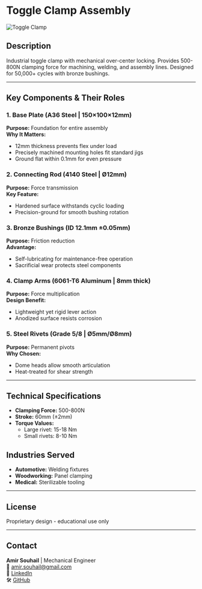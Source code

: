 # Toggle Clamp Assembly

![Toggle Clamp](Toggle_Clamp_Assembly_Drawing.JPG)

## Description  
Industrial toggle clamp with mechanical over-center locking. Provides 500-800N clamping force for machining, welding, and assembly lines. Designed for 50,000+ cycles with bronze bushings.

---

## Key Components & Their Roles

### 1. Base Plate (A36 Steel | 150×100×12mm)  
**Purpose:** Foundation for entire assembly  
**Why It Matters:**  
- 12mm thickness prevents flex under load  
- Precisely machined mounting holes fit standard jigs  
- Ground flat within 0.1mm for even pressure  

### 2. Connecting Rod (4140 Steel | Ø12mm)  
**Purpose:** Force transmission  
**Key Feature:**  
- Hardened surface withstands cyclic loading  
- Precision-ground for smooth bushing rotation  

### 3. Bronze Bushings (ID 12.1mm ±0.05mm)  
**Purpose:** Friction reduction  
**Advantage:**  
- Self-lubricating for maintenance-free operation  
- Sacrificial wear protects steel components  

### 4. Clamp Arms (6061-T6 Aluminum | 8mm thick)  
**Purpose:** Force multiplication  
**Design Benefit:**  
- Lightweight yet rigid lever action  
- Anodized surface resists corrosion  

### 5. Steel Rivets (Grade 5/8 | Ø5mm/Ø8mm)  
**Purpose:** Permanent pivots  
**Why Chosen:**  
- Dome heads allow smooth articulation  
- Heat-treated for shear strength  

---

## Technical Specifications  
- **Clamping Force:** 500-800N  
- **Stroke:** 60mm (±2mm)  
- **Torque Values:**  
  - Large rivet: 15-18 Nm  
  - Small rivets: 8-10 Nm  

## Industries Served  
- **Automotive:** Welding fixtures  
- **Woodworking:** Panel clamping  
- **Medical:** Sterilizable tooling  

---

## License  
Proprietary design - educational use only  

---

## Contact  
**Amir Souhail** | Mechanical Engineer  
📧 [amir.souhail@gmail.com](mailto:amir.souhail@gmail.com)  
🔗 [LinkedIn](https://linkedin.com/in/amir-souhail-3b939069)  
🛠️ [GitHub](https://github.com/Amir-souhail)  
